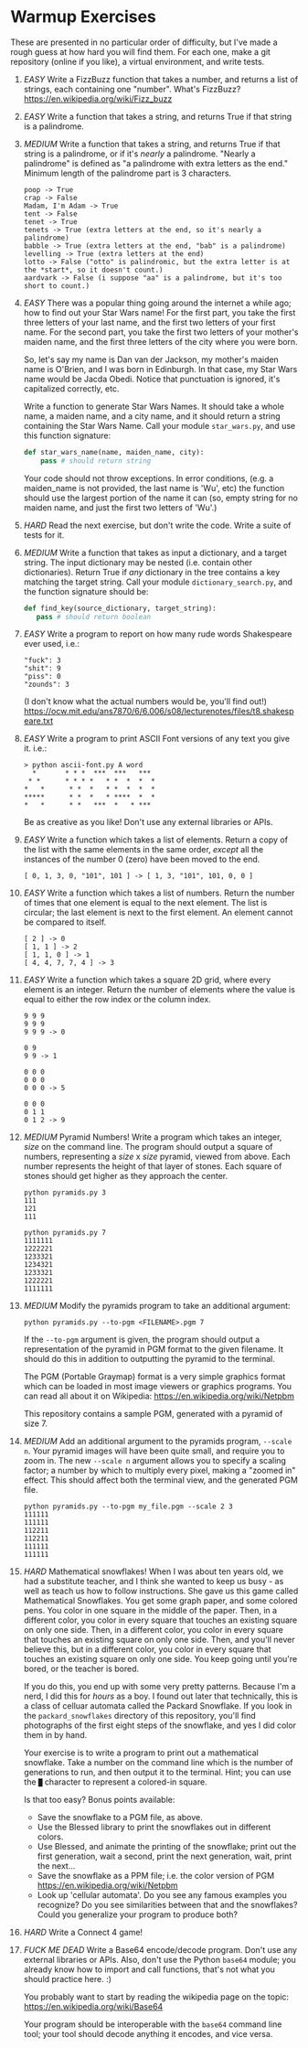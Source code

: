 # Warmup Exercises

These are presented in no particular order of difficulty, but I've made a rough guess at how hard you will find them. For each one, make a git repository (online if you like), a virtual environment, and write tests.

1. *EASY* Write a FizzBuzz function that takes a number, and returns a list of strings, each containing one "number". What's FizzBuzz? https://en.wikipedia.org/wiki/Fizz_buzz

2. *EASY* Write a function that takes a string, and returns True if that string is a palindrome.

3. *MEDIUM* Write a function that takes a string, and returns True if that string is a palindrome, or if it's *nearly* a palindrome. "Nearly a palindrome" is defined as "a palindrome with extra letters as the end." Minimum length of the palindrome part is 3 characters.
    ```
    poop -> True
    crap -> False
    Madam, I'm Adam -> True
    tent -> False
    tenet -> True
    tenets -> True (extra letters at the end, so it's nearly a palindrome)
    babble -> True (extra letters at the end, "bab" is a palindrome)
    levelling -> True (extra letters at the end)
    lotto -> False ("otto" is palindromic, but the extra letter is at the *start*, so it doesn't count.)
    aardvark -> False (i suppose "aa" is a palindrome, but it's too short to count.)
    ```

4. *EASY* There was a popular thing going around the internet a while ago; how to find out your Star Wars name! For the first part, you take the first three letters of your last name, and the first two letters of your first name. For the second part, you take the first two letters of your mother's maiden name, and the first three letters of the city where you were born.

    So, let's say my name is Dan van der Jackson, my mother's maiden name is O'Brien, and I was born in Edinburgh. In that case, my Star Wars name would be Jacda Obedi. Notice that punctuation is ignored, it's capitalized correctly, etc.

    Write a function to generate Star Wars Names. It should take a whole name, a maiden name, and a city name, and it should return a string containing the Star Wars Name. Call your module `star_wars.py`, and use this function signature:
    ```python
    def star_wars_name(name, maiden_name, city):
        pass # should return string
    ```
    Your code should not throw exceptions. In error conditions, (e.g. a maiden_name is not provided, the last name is 'Wu', etc) the function should use the largest portion of the name it can (so, empty string for no maiden name, and just the first two letters of 'Wu'.)

4. *HARD* Read the next exercise, but don't write the code. Write a suite of tests for it.
5. *MEDIUM* Write a function that takes as input a dictionary, and a target string. The input dictionary may be nested (i.e. contain other dictionaries). Return True if *any* dictionary in the tree contains a key matching the target string. Call your module `dictionary_search.py`, and the function signature should be:
    ```python
    def find_key(source_dictionary, target_string):
       pass # should return boolean
    ```

6. *EASY* Write a program to report on how many rude words Shakespeare ever used, i.e.:
    ```
    "fuck": 3
    "shit": 9
    "piss": 0
    "zounds": 3
    ```
    (I don't know what the actual numbers would be, you'll find out!)
    https://ocw.mit.edu/ans7870/6/6.006/s08/lecturenotes/files/t8.shakespeare.txt

7. *EASY* Write a program to print ASCII Font versions of any text you give it. i.e.:
    ```
    > python ascii-font.py A word
      *       * * *  ***  ***   ***
     * *      * * * *   * *  *  *  *
    *   *      * *  *   * *  *  *  *
    *****      * *  *   * ****  *  *
    *   *      * *   ***  *   * *** 
    ```

    Be as creative as you like! Don't use any external libraries or APIs.

8. *EASY* Write a function which takes a list of elements. Return a copy of the list with the same elements in the same order, _except_ all the instances of the number 0 (zero) have been moved to the end.
   ```
   [ 0, 1, 3, 0, "101", 101 ] -> [ 1, 3, "101", 101, 0, 0 ]
   ```

8. *EASY* Write a function which takes a list of numbers. Return the number of times that one element is equal to the next element. The list is circular; the last element is next to the first element. An element cannot be compared to itself.
   ```
   [ 2 ] -> 0
   [ 1, 1 ] -> 2
   [ 1, 1, 0 ] -> 1
   [ 4, 4, 7, 7, 4 ] -> 3
   ```

8. *EASY* Write a function which takes a square 2D grid, where every element is an integer. Return the number of elements where the value is equal to either the row index or the column index.
    ```
    9 9 9
    9 9 9
    9 9 9 -> 0

    0 9
    9 9 -> 1

    0 0 0
    0 0 0
    0 0 0 -> 5

    0 0 0
    0 1 1
    0 1 2 -> 9
    ```

8. *MEDIUM* Pyramid Numbers! Write a program which takes an integer, _size_ on the command line. The program should output a square of numbers, representing a _size_ x _size_ pyramid, viewed from above. Each number represents the height of that layer of stones. Each square of stones should get higher as they approach the center.
    ```
    python pyramids.py 3
    111
    121
    111

    python pyramids.py 7
    1111111
    1222221
    1233321
    1234321
    1233321
    1222221
    1111111
    ```

8. *MEDIUM* Modify the pyramids program to take an additional argument:
   ```
   python pyramids.py --to-pgm <FILENAME>.pgm 7
   ```
   If the `--to-pgm` argument is given, the program should output a representation of the pyramid in PGM format to the given filename. It should do this in addition to outputting the pyramid to the terminal.

   The PGM (Portable Graymap) format is a very simple graphics format which can be loaded in most image viewers or graphics programs. You can read all about it on Wikipedia: https://en.wikipedia.org/wiki/Netpbm

   This repository contains a sample PGM, generated with a pyramid of size 7.

8. *MEDIUM* Add an additional argument to the pyramids program, `--scale n`. Your pyramid images will have been quite small, and require you to zoom in. The new `--scale n` argument allows you to specify a scaling factor; a number by which to multiply every pixel, making a "zoomed in" effect. This should affect both the terminal view, and the generated PGM file.
   ```
   python pyramids.py --to-pgm my_file.pgm --scale 2 3
   111111
   111111
   112211
   112211
   111111
   111111
   ```

8. *HARD* Mathematical snowflakes! When I was about ten years old, we had a substitute teacher, and I think she wanted to keep us busy - as well as teach us how to follow instructions. She gave us this game called Mathematical Snowflakes. You get some graph paper, and some colored pens. You color in one square in the middle of the paper. Then, in a different color, you color in every square that touches an existing square on only one side. Then, in a different color, you color in every square that touches an existing square on only one side. Then, and you'll never believe this, but in a different color, you color in every square that touches an existing square on only one side. You keep going until you're bored, or the teacher is bored.

   If you do this, you end up with some very pretty patterns. Because I'm a nerd, I did this for _hours_ as a boy. I found out later that technically, this is a class of celluar automata called the Packard Snowflake. If you look in the `packard_snowflakes` directory of this repository, you'll find photographs of the first eight steps of the snowflake, and yes I did color them in by hand.

   Your exercise is to write a program to print out a mathematical snowflake. Take a number on the command line which is the number of generations to run, and then output it to the terminal. Hint; you can use the `█` character to represent a colored-in square.

   Is that too easy? Bonus points available:
   * Save the snowflake to a PGM file, as above.
   * Use the Blessed library to print the snowflakes out in different colors.
   * Use Blessed, and animate the printing of the snowflake; print out the first generation, wait a second, print the next generation, wait, print the next...
   * Save the snowflake as a PPM file; i.e. the color version of PGM https://en.wikipedia.org/wiki/Netpbm
   * Look up 'cellular automata'. Do you see any famous examples you recognize? Do you see similarities between that and the snowflakes? Could you generalize your program to produce both?


8. *HARD* Write a Connect 4 game!

8. *FUCK ME DEAD* Write a Base64 encode/decode program. Don't use any external libraries or APIs. Also, don't use the Python `base64` module; you already know how to import and call functions, that's not what you should practice here. :)

   You probably want to start by reading the wikipedia page on the topic: https://en.wikipedia.org/wiki/Base64

   Your program should be interoperable with the `base64` command line tool; your tool should decode anything it encodes, and vice versa.


